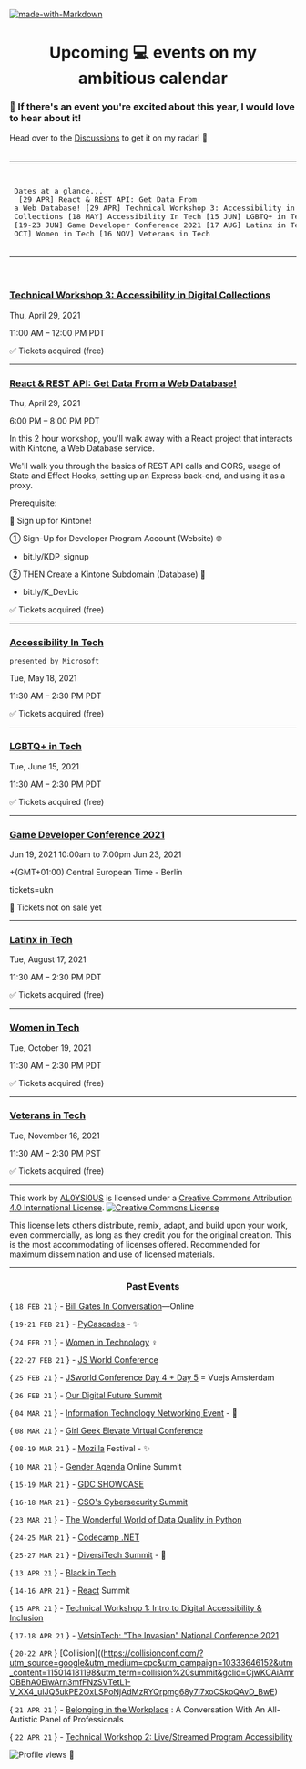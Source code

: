 [![made-with-Markdown](https://img.shields.io/badge/Made%20with-Markdown-1f425f.svg)](http://commonmark.org)

<h1 align="center"> Upcoming 💻 events on my ambitious calendar</h1> 

### 📢  If there's an event you're excited about this year, I would love to hear about it! 

Head over to the [Discussions](https://github.com/AL0YSI0US/aloysious-the-ambitious/discussions) to get it on my radar! 💬<br><br>

<table align="center"><tr><td>
<pre>

Dates at a glance...<br>
[29 APR] React & REST API: Get Data From a Web Database!
[29 APR] Technical Workshop 3: Accessibility in Digital Collections
[18 MAY] Accessibility In Tech
[15 JUN] LGBTQ+ in Tech
[19-23 JUN] Game Developer Conference 2021 
[17 AUG] Latinx in Tech
[19 OCT] Women in Tech
[16 NOV] Veterans in Tech
</pre>
</td></tr></table><br>


### [Technical Workshop 3: Accessibility in Digital Collections](https://www.eventbrite.com/e/technical-workshop-3-accessibility-in-digital-collections-tickets-145136779013?aff=erellivmlt)

Thu, April 29, 2021

11:00 AM – 12:00 PM PDT

✅ Tickets acquired (free)

----

### [React & REST API: Get Data From a Web Database!](https://www.eventbrite.com/e/react-rest-api-get-data-from-a-web-database-tickets-148789351957?aff=ebdssbonlinesearch)

Thu, April 29, 2021

6:00 PM – 8:00 PM PDT

In this 2 hour workshop, you'll walk away with a React project that interacts with Kintone, a Web Database service.

We'll walk you through the basics of REST API calls and CORS, usage of State and Effect Hooks, setting up an Express back-end, and using it as a proxy.

Prerequisite: 

🚀 Sign up for Kintone!

① Sign-Up for Developer Program Account (Website) 🌐

+ bit.ly/KDP_signup

② THEN Create a Kintone Subdomain (Database) 📂

+ bit.ly/K_DevLic

✅ Tickets acquired (free)

----

### [Accessibility In Tech](https://www.eventbrite.com/e/accessibility-in-tech-presented-by-microsoft-tickets-135385015225?aff=ebdssbonlinesearch) 

`presented by Microsoft`

Tue, May 18, 2021

11:30 AM – 2:30 PM PDT

✅ Tickets acquired (free)

----

### [LGBTQ+ in Tech](https://www.eventbrite.com/e/lgbtq-in-tech-tickets-135388134555?aff=erellivmlt)

Tue, June 15, 2021

11:30 AM – 2:30 PM PDT

✅ Tickets acquired (free)

----

### [Game Developer Conference 2021](https://www.gdconf.com/)

Jun 19, 2021 10:00am to 7:00pm Jun 23, 2021

+(GMT+01:00) Central European Time - Berlin

tickets=ukn

🎯 Tickets not on sale yet

----

### [Latinx in Tech](https://www.eventbrite.com/e/latinx-in-tech-tickets-135395779421?aff=erelpanelorg)

Tue, August 17, 2021

11:30 AM – 2:30 PM PDT

✅ Tickets acquired (free)

----

### [Women in Tech](https://www.eventbrite.com/e/women-in-tech-tickets-135524779263?aff=erelpanelorg)

Tue, October 19, 2021

11:30 AM – 2:30 PM PDT

✅ Tickets acquired (free)

----

### [Veterans in Tech](https://www.eventbrite.com/e/veterans-in-tech-tickets-136323397953?aff=erelpanelorg)

Tue, November 16, 2021

11:30 AM – 2:30 PM PST

✅ Tickets acquired (free)

----

This work by <a xmlns:cc="http://creativecommons.org/ns#" href="https://github.com/AL0YSI0US/" property="cc:attributionName" rel="cc:attributionURL">AL0YSI0US</a> is licensed under a <a rel="license" href="http://creativecommons.org/licenses/by/4.0/">Creative Commons Attribution 4.0 International License</a>. <a rel="license" href="http://creativecommons.org/licenses/by/4.0/"><img alt="Creative Commons License" style="border-width:0" src="https://i.creativecommons.org/l/by/4.0/88x31.png" /></a><br />

This license lets others distribute, remix, adapt, and build upon your work, even commercially, as long as they credit you for the original creation. This is the most accommodating of licenses offered. Recommended for maximum dissemination and use of licensed materials.

----

<h3 align="center">Past Events</h3>     
          
{ `18 FEB 21` } - [Bill Gates In Conversation](https://www.geekwire.com/calendar-event/bill-gates-conversation-online-bill-gates-conversation-online/)—Online

{ `19-21 FEB 21` } - [PyCascades](https://2021.pycascades.com/) - ✨ 

{ `24 FEB 21` } - [Women in Technology](https://hopin.com/events/women-in-technology-a5d875a1-2350-4d19-9645-b77bf27621d7) ♀️

{ `22-27 FEB 21` } - [JS World Conference](https://frontenddeveloperlove.com/)

{ `25 FEB 21` } - [JSworld Conference Day 4 + Day 5](https://hopin.com/events/vuejs-amsterdam-jsworld-conference-day-5) = Vuejs Amsterdam

{ `26 FEB 21` } - [Our Digital Future Summit](https://hopin.com/events/our-digital-future-summit)

{ `04 MAR 21` } - [Information Technology Networking Event](https://www.facebook.com/events/249936280010203/?acontext=%7B%22event_action_history%22%3A[%7B%22mechanism%22%3A%22search_results%22%2C%22surface%22%3A%22search%22%7D]%7D) - 💼

{ `08 MAR 21` } - [Girl Geek Elevate Virtual Conference](https://girlgeek.io/conferences/elevate2021/)

{ `08-19 MAR 21` } -  [Mozilla](https://www.mozillafestival.org/en/) Festival - ✨

{ `10 MAR 21` } - [Gender Agenda](https://hopin.com/events/gender-agenda-online-summit) Online Summit

{ `15-19 MAR 21` } - [GDC SHOWCASE](https://gdconf.com/showcase?MCAID=77FB1CFE532B22840A490D45@AdobeOrg) 

{ `16-18 MAR 21` } - [CSO's Cybersecurity Summit](https://events.idg.com/event-series/csos-cybersecurity-summit/?campaign={nonbrand}&medium={cpc}&source={google}&gclid=Cj0KCQiA4L2BBhCvARIsAO0SBdaOPwKQudQeqLYKQTTjdP3HBzKRnVOtl1uWEZjIjeuFMn_5MuHGSlIaAuzLEALw_wcB)

{ `23 MAR 21` } - [The Wonderful World of Data Quality in Python](https://www.meetup.com/data-umbrella/events/276462758/?isFromReg=true)

{ `24-25 MAR 21` } - [Codecamp .NET](https://codecamp.ro/dot-net-conference-march) 

{ `25-27 MAR 21` } - [DiversiTech Summit](https://www.eventbrite.com/e/diversitech-summit-tickets-137064961991) - 💼 

{ `13 APR 21` } - [Black in Tech](https://www.eventbrite.com/e/black-in-tech-summit-presented-by-deloitte-tickets-130594889831?aff=erelpanelorg)

{ `14-16 APR 21` } - [React](https://remote.reactsummit.com/) Summit

{ `15 APR 21` } - [Technical Workshop 1: Intro to Digital Accessibility & Inclusion](https://www.eventbrite.com/e/technical-workshop-1-intro-to-digital-accessibility-inclusion-tickets-145128953607?aff=erelpanelorg)

{ `17-18 APR 21` } - [VetsinTech: "The Invasion" National Conference 2021](https://www.eventbrite.com/e/vetsintech-the-invasion-national-conference-2021-tickets-86367540639?aff=ebdssbonlinesearch)

{ `20-22 APR` } [Collision]((https://collisionconf.com/?utm_source=google&utm_medium=cpc&utm_campaign=10333646152&utm_content=115014181198&utm_term=collision%20summit&gclid=CjwKCAiAmrOBBhA0EiwArn3mfFNzSVTetL1-V_XX4_uIJQ5ukPE2OxLSPoNjAdMzRYQrpmg68y7l7xoCSkoQAvD_BwE)

{ `21 APR 21` } - [Belonging in the Workplace](https://us02web.zoom.us/webinar/register/WN_1ePG7WVEQrqycRNsnYXPlg) :  A Conversation With An All-Autistic Panel of Professionals

{ `22 APR 21` } - [Technical Workshop 2: Live/Streamed Program Accessibility](https://www.eventbrite.com/e/technical-workshop-2-livestreamed-program-accessibility-tickets-145131368831?aff=erellivmlt)

![Profile views](https://gpvc.arturio.dev/AL0YSI0US) 👀

